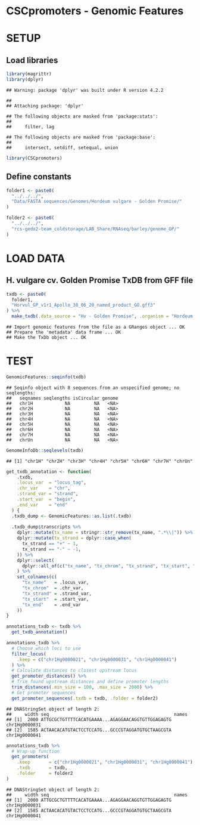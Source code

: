 CSCpromoters - Genomic Features
================

# SETUP

## Load libraries

``` r
library(magrittr)
library(dplyr)
```

    ## Warning: package 'dplyr' was built under R version 4.2.2

    ## 
    ## Attaching package: 'dplyr'

    ## The following objects are masked from 'package:stats':
    ## 
    ##     filter, lag

    ## The following objects are masked from 'package:base':
    ## 
    ##     intersect, setdiff, setequal, union

``` r
library(CSCpromoters)
```

## Define constants

``` r
folder1 <- paste0(
  "../../../",
  "Data/FASTA sequences/Genomes/Hordeum vulgare - Golden Promise/"
)

folder2 <- paste0(
  "../../../",
  "rcs-gedo2-team_coldstorage/LAB_Share/RNAseq/barley/genome_GP/"
)
```

# LOAD DATA

## H. vulgare cv. Golden Promise TxDB from GFF file

``` r
txdb <- paste0(
  folder1,
  "Horvul_GP_v1r1_Apollo_30_06_20_named_product_GO.gff3"
) %>% 
  make_txdb(.data_source = "Hv - Golden Promise", .organism = "Hordeum vulgare")
```

    ## Import genomic features from the file as a GRanges object ... OK
    ## Prepare the 'metadata' data frame ... OK
    ## Make the TxDb object ... OK

# TEST

``` r
GenomicFeatures::seqinfo(txdb)
```

    ## Seqinfo object with 8 sequences from an unspecified genome; no seqlengths:
    ##   seqnames seqlengths isCircular genome
    ##   chr1H            NA         NA   <NA>
    ##   chr2H            NA         NA   <NA>
    ##   chr3H            NA         NA   <NA>
    ##   chr4H            NA         NA   <NA>
    ##   chr5H            NA         NA   <NA>
    ##   chr6H            NA         NA   <NA>
    ##   chr7H            NA         NA   <NA>
    ##   chrUn            NA         NA   <NA>

``` r
GenomeInfoDb::seqlevels(txdb)
```

    ## [1] "chr1H" "chr2H" "chr3H" "chr4H" "chr5H" "chr6H" "chr7H" "chrUn"

``` r
get_txdb_annotation <- function(
    .txdb,
    .locus_var  = "locus_tag",
    .chr_var    = "chr",
    .strand_var = "strand",
    .start_var  = "begin",
    .end_var    = "end"
  ) {
  .txdb_dump <- GenomicFeatures::as.list(.txdb)
  
  .txdb_dump$transcripts %>%
    dplyr::mutate(tx_name = stringr::str_remove(tx_name, ".*\\|")) %>%
    dplyr::mutate(tx_strand = dplyr::case_when(
      tx_strand == "+" ~ 1,
      tx_strand == "-" ~ -1,
    )) %>%
    dplyr::select(
      dplyr::all_of(c("tx_name", "tx_chrom", "tx_strand", "tx_start", "tx_end"))
    ) %>%
    set_colnames(c(
      "tx_name"   = .locus_var,
      "tx_chrom"  = .chr_var,
      "tx_strand" = .strand_var,
      "tx_start"  = .start_var,
      "tx_end"    = .end_var
    ))
}

annotations_txdb <- txdb %>%
  get_txdb_annotation()
```

``` r
annotations_txdb %>%
  # Choose which loci to use
  filter_locus(
    .keep = c("chr1Hg0000021", "chr1Hg0000031", "chr1Hg0000041")
  ) %>%
  # Calculate distances to closest upstream locus
  get_promoter_distances() %>% 
  # Trim found upstream distances and define promoter lengths
  trim_distances(.min_size = 100, .max_size = 2000) %>%
  # Get promoter sequences
  get_promoter_sequences(.txdb = txdb, .folder = folder2)
```

    ## DNAStringSet object of length 2:
    ##     width seq                                               names               
    ## [1]  2000 ATTGCGCTGTTTTCACATGAAAA...AGAGGAACAGGTGTTGGAGAGTG chr1Hg0000031
    ## [2]  1585 ACTAACACATGTACTCCTCCATG...GCCCGTAGGATGTGCTAAGCGTA chr1Hg0000041

``` r
annotations_txdb %>%
  # Wrap-up function
  get_promoters(
    .keep       = c("chr1Hg0000021", "chr1Hg0000031", "chr1Hg0000041"),
    .txdb       = txdb,
    .folder     = folder2
)
```

    ## DNAStringSet object of length 2:
    ##     width seq                                               names               
    ## [1]  2000 ATTGCGCTGTTTTCACATGAAAA...AGAGGAACAGGTGTTGGAGAGTG chr1Hg0000031
    ## [2]  1585 ACTAACACATGTACTCCTCCATG...GCCCGTAGGATGTGCTAAGCGTA chr1Hg0000041
